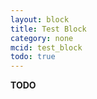```yaml
---
layout: block
title: Test Block
category: none
mcid: test_block
todo: true
---
```



**TODO**

